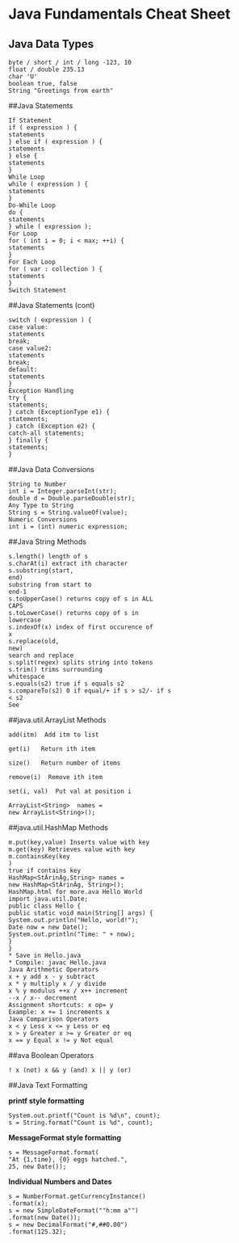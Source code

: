 
# Java Fundamentals Cheat Sheet





## Java Data Types
    byte / short / int / long -123, 10
    float / double 235.13
    char 'U'
    boolean true, false
    String "Greetings from earth"
 
 ##Java Statements

    If Statement
    if ( expression ) {
    statements
    } else if ( expression ) {
    statements
    } else {
    statements
    }
    While Loop
    while ( expression ) {
    statements
    }
    Do-While Loop
    do {
    statements
    } while ( expression );
    For Loop
    for ( int i = 0; i < max; ++i) {
    statements
    }
    For Each Loop
    for ( var : collection ) {
    statements
    }
    Switch Statement


##Java Statements (cont)


    switch ( expression ) {
    case value:
    statements
    break;
    case value2:
    statements
    break;
    default:
    statements
    }
    Exception Handling
    try {
    statements;
    } catch (ExceptionType e1) {
    statements;
    } catch (Exception e2) {
    catch-all statements;
    } finally {
    statements;
    }
##Java Data Conversions

    String to Number
    int i = Integer.parseInt(str);
    double d = Double.parseDouble(str);
    Any Type to String
    String s = String.valueOf(value);
    Numeric Conversions
    int i = (int) numeric expression;


##Java String Methods


    s.length() length of s
    s.charAt(i) extract ith character
    s.substring(start,
    end)
    substring from start to
    end-1
    s.toUpperCase() returns copy of s in ALL
    CAPS
    s.toLowerCase() returns copy of s in
    lowercase
    s.indexOf(x) index of first occurence of
    x
    s.replace(old,
    new)
    search and replace
    s.split(regex) splits string into tokens
    s.trim() trims surrounding
    whitespace
    s.equals(s2) true if s equals s2
    s.compareTo(s2) 0 if equal/+ if s > s2/- if s
    < s2
    See

##java.util.ArrayList Methods

    add(itm)  Add itm to list

    get(i)   Return ith item

    size()   Return number of items

    remove(i)  Remove ith item

    set(i, val)  Put val at position i

    ArrayList<String>  names =
    new ArrayList<String>();


##java.util.HashMap Methods

    m.put(key,value) Inserts value with key
    m.get(key) Retrieves value with key
    m.containsKey(key
    )
    true if contains key
    HashMap<StÂrinÂg,String> names =
    new HashMap<StÂrinÂg, String>();
    HashMap.html for more.ava Hello World
    import java.util.Date;
    public class Hello {
    public static void main(String[] args) {
    System.out.println("Hello, world!");
    Date now = new Date();
    System.out.println("Time: " + now);
    }
    }
    * Save in Hello.java
    * Compile: javac Hello.java
    Java Arithmetic Operators
    x + y add x - y subtract
    x * y multiply x / y divide
    x % y modulus ++x / x++ increment
    --x / x-- decrement
    Assignment shortcuts: x op= y
    Example: x += 1 increments x
    Java Comparison Operators
    x < y Less x <= y Less or eq
    x > y Greater x >= y Greater or eq
    x == y Equal x != y Not equal


##ava Boolean Operators
    
    ! x (not) x && y (and) x || y (or)


##Java Text Formatting



**printf style formatting**

    System.out.printf("Count is %d\n", count);
    s = String.format("Count is %d", count);
    
**MessageFormat style formatting**

    s = MessageFormat.format(
    "At {1,time}, {0} eggs hatched.",
    25, new Date());

**Individual Numbers and Dates**

    s = NumberFormat.getCurrencyInstance()
    .format(x);
    s = new SimpleDateFormat(""h:mm a"")
    .format(new Date());
    s = new DecimalFormat("#,##0.00")
    .format(125.32);




